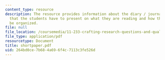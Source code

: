```yaml
---
content_type: resource
description: The resource provides information about the diary / journal-type reflections
  that the students have to present on what they are reading and how these have to
  be organized.
file: null
file_location: /coursemedia/11-233-crafting-research-questions-and-qualitative-methodology-fall-2005/264bd0ce7b684a696f4c7113c3fe526d_shortpaper.pdf
file_type: application/pdf
resourcetype: Document
title: shortpaper.pdf
uid: 264bd0ce-7b68-4a69-6f4c-7113c3fe526d
---
```

